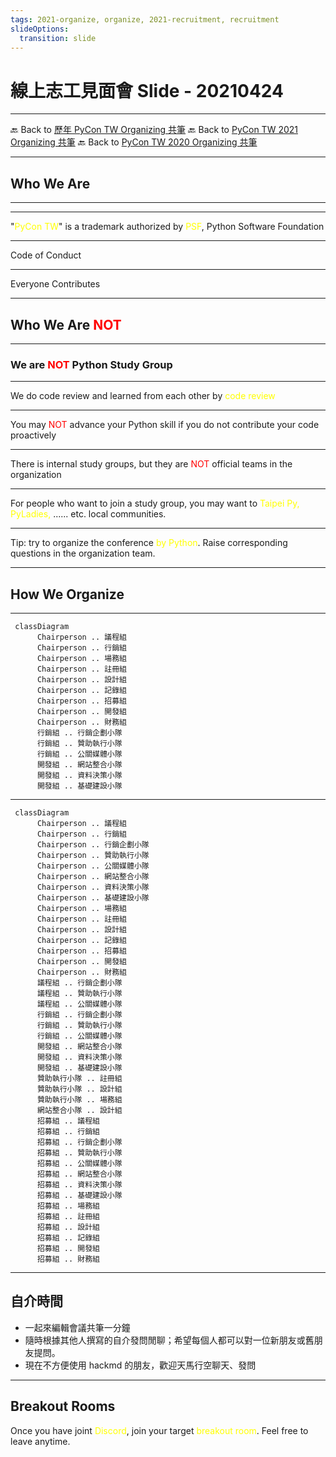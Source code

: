 ```yaml
---
tags: 2021-organize, organize, 2021-recruitment, recruitment
slideOptions:
  transition: slide
---
```


<style>
.red {
  color: red;
}
.yellow {
  color: yellow;
}
.green {
  color: green;
}
.blue {
  color: blue;
}
</style>


# 線上志工見面會 Slide - 20210424

<!-- .slide: data-background="https://lineartran.nl/images-provisioning/10th-pycontw-theme-slide-bg.png"  -->

---

🔙 Back to [歷年 PyCon TW Organizing 共筆](/ryPr7SFyP/%2FHM5mHCFKQCu7-W5ea8ITcw%3Fview)
🔙 Back to [PyCon TW 2021 Organizing 共筆](/Wb9vQrfJQk-5tPoPR23hwA)
🔙 Back to [PyCon TW 2020 Organizing 共筆](/5u84SOprTUeQYBR57TH49w)

---

## Who We Are

<!-- .slide: data-background="https://lineartran.nl/images-provisioning/10th-pycontw-theme-slide-bg.png"  -->

----

<!-- .slide: data-background="https://lineartran.nl/images-provisioning/by-the-community-for-the-community.png"  -->

----

"<span class="yellow">PyCon TW</span>" is a trademark authorized by <span class="yellow">PSF</span>, Python Software Foundation

----

Code of Conduct

----

Everyone Contributes

---

## Who We Are <span class="red">NOT</span>

<!-- .slide: data-background="https://lineartran.nl/images-provisioning/10th-pycontw-theme-slide-bg.png"  -->

----

### We are <span class="red">NOT</span> Python Study Group


----

We do code review and learned from each other by <span class="yellow">code review</span>

----

You may <span class="red">NOT</span> advance your Python skill if you do not contribute your code proactively

----

There is internal study groups, but they are <span class="red">NOT</span> official teams in the organization

----

For people who want to join a study group, you may want to <span class="yellow">Taipei Py, PyLadies,</span> ...... etc. local communities.

----

Tip: try to organize the conference <span class="yellow">by Python</span>. Raise corresponding questions in the organization team.

---

## How We Organize

----

<!--
- 組別需求圖
  - 議程最多
  - 有可能對不上
-->

<!--你以為的組織架構-->

<!--
```graphviz
digraph hierarchy {

                nodesep=1.0 // increases the separation between nodes

                node [color=Red,fontname=Courier,shape=box] //All nodes will this shape and colour
                edge [color=Blue, style=dashed] //All the lines look like this

                Chairperson->{議程組 行銷組 場務組 註冊組 設計組 記錄組 招募組 開發組 財務組}
                行銷組->{行銷企劃小隊 贊助執行小隊 公關媒體小隊}
                開發組->{網站整合小隊 資料決策小隊 基礎建設小隊}
                {rank=same;行銷組 開發組}  // Put them on the same level
}
-->
```mermaid
 classDiagram
      Chairperson .. 議程組
      Chairperson .. 行銷組
      Chairperson .. 場務組
      Chairperson .. 註冊組
      Chairperson .. 設計組
      Chairperson .. 記錄組
      Chairperson .. 招募組
      Chairperson .. 開發組
      Chairperson .. 財務組
      行銷組 .. 行銷企劃小隊
      行銷組 .. 贊助執行小隊
      行銷組 .. 公關媒體小隊
      開發組 .. 網站整合小隊
      開發組 .. 資料決策小隊
      開發組 .. 基礎建設小隊
``````

----

<!--實際上的架構-->

```mermaid
 classDiagram
      Chairperson .. 議程組
      Chairperson .. 行銷組
      Chairperson .. 行銷企劃小隊
      Chairperson .. 贊助執行小隊
      Chairperson .. 公關媒體小隊
      Chairperson .. 網站整合小隊
      Chairperson .. 資料決策小隊
      Chairperson .. 基礎建設小隊
      Chairperson .. 場務組
      Chairperson .. 註冊組
      Chairperson .. 設計組
      Chairperson .. 記錄組
      Chairperson .. 招募組
      Chairperson .. 開發組
      Chairperson .. 財務組
      議程組 .. 行銷企劃小隊
      議程組 .. 贊助執行小隊
      議程組 .. 公關媒體小隊
      行銷組 .. 行銷企劃小隊
      行銷組 .. 贊助執行小隊
      行銷組 .. 公關媒體小隊
      開發組 .. 網站整合小隊
      開發組 .. 資料決策小隊
      開發組 .. 基礎建設小隊
      贊助執行小隊 .. 註冊組
      贊助執行小隊 .. 設計組
      贊助執行小隊 .. 場務組
      網站整合小隊 .. 設計組
      招募組 .. 議程組
      招募組 .. 行銷組
      招募組 .. 行銷企劃小隊
      招募組 .. 贊助執行小隊
      招募組 .. 公關媒體小隊
      招募組 .. 網站整合小隊
      招募組 .. 資料決策小隊
      招募組 .. 基礎建設小隊
      招募組 .. 場務組
      招募組 .. 註冊組
      招募組 .. 設計組
      招募組 .. 記錄組
      招募組 .. 開發組
      招募組 .. 財務組
```


---

## 自介時間

- 一起來編輯會議共筆一分鐘
- 隨時根據其他人撰寫的自介發問閒聊；希望每個人都可以對一位新朋友或舊朋友提問。
- 現在不方便使用 hackmd 的朋友，歡迎天馬行空聊天、發問

---

## Breakout Rooms

Once you have joint <span class="yellow">Discord</span>, join your target <span class="yellow">breakout room</span>.
Feel free to leave anytime.